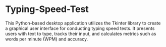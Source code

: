 # Typing-Speed-Test
This Python-based desktop application utilizes the Tkinter library to create a graphical user interface for conducting typing speed tests. It presents users with text to type, tracks their input, and calculates metrics such as words per minute (WPM) and accuracy.
